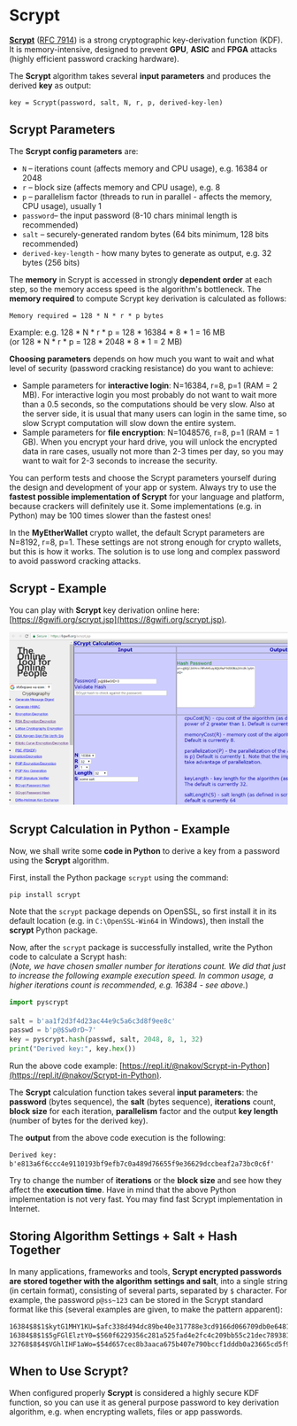 # Scrypt

[**Scrypt**](https://en.wikipedia.org/wiki/Scrypt) ([RFC 7914](https://tools.ietf.org/html/rfc7914.html)) is a strong cryptographic key-derivation function (KDF). It is memory-intensive, designed to prevent **GPU**, **ASIC** and **FPGA** attacks (highly efficient password cracking hardware).

The **Scrypt** algorithm takes several **input parameters** and produces the derived **key** as output:

```
key = Scrypt(password, salt, N, r, p, derived-key-len)
```

## Scrypt Parameters

The **Scrypt config parameters** are:

* `N` – iterations count (affects memory and CPU usage), e.g. 16384 or 2048
* `r` – block size (affects memory and CPU usage), e.g. 8
* `p` – parallelism factor (threads to run in parallel - affects the memory, CPU usage), usually 1
* `password`– the input password (8-10 chars minimal length is recommended)
* `salt` – securely-generated random bytes (64 bits minimum, 128 bits recommended)
* `derived-key-length` - how many bytes to generate as output, e.g. 32 bytes (256 bits)

The **memory** in Scrypt is accessed in strongly **dependent order** at each step, so the memory access speed is the algorithm's bottleneck. The **memory required** to compute Scrypt key derivation is calculated as follows:

```
Memory required = 128 * N * r * p bytes
```

Example: e.g. 128 \* N \* r \* p = 128 \* 16384 \* 8 \* 1 = 16 MB\
(or 128 \* N \* r \* p = 128 \* 2048 \* 8 \* 1 = 2 MB)

**Choosing parameters** depends on how much you want to wait and what level of security (password cracking resistance) do you want to achieve:

* Sample parameters for **interactive login**: N=16384, r=8, p=1 (RAM = 2 MB). For interactive login you most probably do not want to wait more than a 0.5 seconds, so the computations should be very slow. Also at the server side, it is usual that many users can login in the same time, so slow Scrypt computation will slow down the entire system.
* Sample parameters for **file encryption**: N=1048576, r=8, p=1 (RAM = 1 GB). When you encrypt your hard drive, you will unlock the encrypted data in rare cases, usually not more than 2-3 times per day, so you may want to wait for 2-3 seconds to increase the security.

You can perform tests and choose the Scrypt parameters yourself during the design and development of your app or system. Always try to use the **fastest possible implementation of Scrypt** for your language and platform, because crackers will definitely use it. Some implementations (e.g. in Python) may be 100 times slower than the fastest ones!

In the **MyEtherWallet** crypto wallet, the default Scrypt parameters are N=8192, r=8, p=1. These settings are not strong enough for crypto wallets, but this is how it works. The solution is to use long and complex password to avoid password cracking attacks.

## Scrypt - Example

You can play with **Scrypt** key derivation online here: [https://8gwifi.org/scrypt.jsp](https://8gwifi.org/scrypt.jsp).

![](../assets/scrypt-key-derivation.png)

## Scrypt Calculation in Python - Example

Now, we shall write some **code in Python** to derive a key from a password using the **Scrypt** algorithm.

First, install the Python package `scrypt` using the command:

```
pip install scrypt
```

Note that the `scrypt` package depends on OpenSSL, so first install it in its default location (e.g. in `C:\OpenSSL-Win64` in Windows), then install the **scrypt** Python package.

Now, after the `scrypt` package is successfully installed, write the Python code to calculate a Scrypt hash:\
(_Note, we have chosen smaller number for iterations count. We did that just to increase the following example execution speed. In common usage, a higher iterations count is recommended, e.g. 16384 - see above._)

```python
import pyscrypt

salt = b'aa1f2d3f4d23ac44e9c5a6c3d8f9ee8c'
passwd = b'p@$Sw0rD~7'
key = pyscrypt.hash(passwd, salt, 2048, 8, 1, 32)
print("Derived key:", key.hex())
```

Run the above code example: [https://repl.it/@nakov/Scrypt-in-Python](https://repl.it/@nakov/Scrypt-in-Python).

The **Scrypt** calculation function takes several **input parameters**: the **password** (bytes sequence), the **salt** (bytes sequence), **iterations** count, **block size** for each iteration, **parallelism** factor and the output **key length** (number of bytes for the derived key).

The **output** from the above code execution is the following:

```
Derived key: b'e813a6f6ccc4e9110193bf9efb7c0a489d76655f9e36629dccbeaf2a73bc0c6f'
```

Try to change the number of **iterations** or the **block size** and see how they affect the **execution time**. Have in mind that the above Python implementation is not very fast. You may find fast Scrypt implementation in Internet.

## Storing Algorithm Settings + Salt + Hash Together

In many applications, frameworks and tools, **Scrypt encrypted passwords are stored together with the algorithm settings and salt**, into a single string (in certain format), consisting of several parts, separated by `$` character. For example, the password `p@ss~123` can be stored in the Scrypt standard format like this (several examples are given, to make the pattern apparent):

```
16384$8$1$kytG1MHY1KU=$afc338d494dc89be40e317788e3cd9166d066709db0e6481f0801bd918710f46
16384$8$1$5gFGlElztY0=$560f6229356c281a525fad4e2fc4c209bb55c21dec789381335a32bb84888a5a
32768$8$4$VGhlIHF1aWo=$54d657cec8b3aaca675b407e790bccf1dddb0a23665cd5f994820a736d4b58ba
```

## When to Use Scrypt?

When configured properly **Scrypt** is considered a highly secure KDF function, so you can use it as general purpose password to key derivation algorithm, e.g. when encrypting wallets, files or app passwords.

